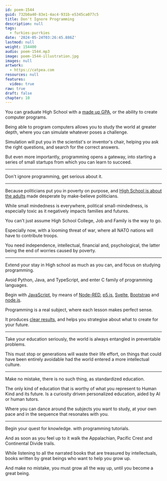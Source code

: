 ```yaml
---
id: poem-1544
guid: 732b0a40-83e1-4ac4-931b-e5345ca077c5
title: Don't Ignore Programming
description: null
tags:
  - furkies-purrkies
date: '2024-05-24T03:26:45.886Z'
lastmod: null
weight: 154400
audio: poem-1544.mp3
image: poem-1544-illustration.jpg
images: null
artwork:
  - https://catpea.com
resources: null
features:
  video: true
raw: true
draft: false
chapter: 10
---
```


You can graduate High School with a [made up GPA][X],
or the ability to create computer programs.

Being able to program computers allows you to study the world at greater depth,
where you can simulate whatever poses a challenge.

Simulation will put you in the scientist's or inventor's chair,
helping you ask the right questions, and search for the correct answers.

But even more importantly, programming opens a gateway,
into starting a series of small startups from which you can learn to succeed.

---

Don't ignore programming,
get serious about it.

---

Because politicians put you in poverty on purpose,
and [High School is about the adults][A] made desperate by make-believe politicians.

While small mindedness is everywhere, political small-mindedness,
is especially toxic as it negatively impacts families and futures.

You can't just assume High School College,
Job and Family is the way to go.

Especially now, with a looming threat of war,
where all NATO nations will have to contribute troops.

You need independence, intellectual, financial and, psychological,
the latter being the end of worries caused by poverty.

---

Extend your stay in High school as much as you can,
and focus on studying programming.

Avoid Python, Java, and TypeScript,
and enter C family of programming languages.

Begin with [JavaScript][0],
by means of [Node-RED][1], [p5.js][2], [Svelte][3], [Bootstrap][4] and [node.js][5].

Programming is a real subject,
where each lesson makes perfect sense.

It produces [clear results][6],
and helps you strategise about what to create for your future.

---

Take your education seriously,
the world is always entangled in preventable problems.

This must stop or generations will waste their life effort,
on things that could have been entirely avoidable had the world entered a more intellectual culture.

---

Make no mistake, there is no such thing,
as standardized education.

The only kind of education that is worthy of what you represent to Human Kind and its future.
Is a curiosity driven personalized education, aided by AI or human tutors.

Where you can dance around the subjects you want to study,
at your own pace and in the sequence that resonates with you.

---

Begin your quest for knowledge.
with programming tutorials.

And as soon as you feel up to it walk the Appalachian,
Pacific Crest and Continental Divide trails.


While listening to all the narrated books that are treasured by intellectuals,
books written by great beings who want to help you grow up.

And make no mistake, you must grow all the way up,
until you become a great being.

[X]: https://www.youtube.com/watch?v=DzSnvxejenY
[A]: https://www.youtube.com/watch?v=fmoor8DwqW4
[0]: https://www.youtube.com/results?search_query=JavaScript+Tutorials
[1]: https://www.youtube.com/results?search_query=Node-RED+Tutorials
[2]: https://www.youtube.com/watch?v=8j0UDiN7my4&list=PLglp04UYZK_PrN6xWo_nJ-8kzyXDyFUwi
[3]: https://www.youtube.com/results?search_query=Svelte+5+Tutorials
[4]: https://www.youtube.com/results?search_query=Bootstrap+Tutorials
[5]: https://www.youtube.com/results?search_query=node.js+Tutorials
[6]: https://github.com/Experience-Monks/math-as-code
